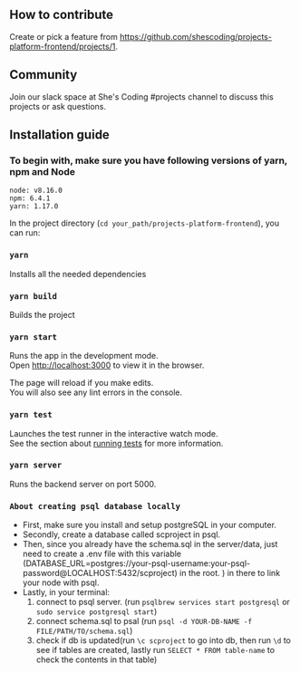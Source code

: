 ## How to contribute
Create or pick a feature from https://github.com/shescoding/projects-platform-frontend/projects/1.

## Community
Join our slack space at She's Coding #projects channel to discuss this projects or ask questions.


## Installation guide

### To begin with, make sure you have following versions of yarn, npm and Node
`node: v8.16.0` <br />
`npm: 6.4.1` <br />
`yarn: 1.17.0` <br />

In the project directory (`cd your_path/projects-platform-frontend`), you can run:

### `yarn`

Installs all the needed dependencies

### `yarn build`

Builds the project

### `yarn start`

Runs the app in the development mode.<br />
Open [http://localhost:3000](http://localhost:3000) to view it in the browser.

The page will reload if you make edits.<br />
You will also see any lint errors in the console.

### `yarn test`

Launches the test runner in the interactive watch mode.<br />
See the section about [running tests](https://facebook.github.io/create-react-app/docs/running-tests) for more information.

### `yarn server`

Runs the backend server on port 5000.<br />


### `About creating psql database locally`

- First, make sure you install and setup postgreSQL in your computer.
- Secondly, create a database called scproject in psql.
- Then, since you already have the schema.sql in the server/data, just need to create a .env file with this variable (DATABASE_URL=postgres://your-psql-username:your-psql-password@LOCALHOST:5432/scproject) in the root. ) in there to link your node with psql.
- Lastly, in your terminal:
  1. connect to psql server. (run ```psqlbrew services start postgresql``` or ```sudo service postgresql start```)
  2. connect schema.sql to psal (run ```psql -d YOUR-DB-NAME -f FILE/PATH/TO/schema.sql```)
  3. check if db is updated(run ```\c scproject``` to go into db, then run ```\d``` to see if tables are created, lastly run ```SELECT * FROM table-name``` to check the contents in that table)